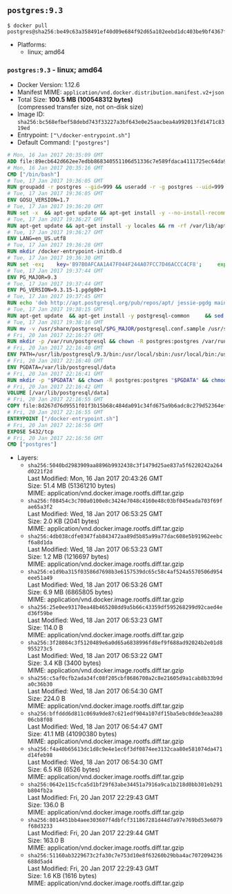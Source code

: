 ## `postgres:9.3`

```console
$ docker pull postgres@sha256:be49c63a358491ef40d09e684f92d65a102eebd1dc403be9bf4367ff38014d57
```

-	Platforms:
	-	linux; amd64

### `postgres:9.3` - linux; amd64

-	Docker Version: 1.12.6
-	Manifest MIME: `application/vnd.docker.distribution.manifest.v2+json`
-	Total Size: **100.5 MB (100548312 bytes)**  
	(compressed transfer size, not on-disk size)
-	Image ID: `sha256:bc568efbef58debd743f33227a3bf643e0e25aacbea4a992013fd1471c8319ed`
-	Entrypoint: `["\/docker-entrypoint.sh"]`
-	Default Command: `["postgres"]`

```dockerfile
# Mon, 16 Jan 2017 20:35:09 GMT
ADD file:89ecb642d662ee7edbb868340551106d51336c7e589fdaca4111725ec64da957 in / 
# Mon, 16 Jan 2017 20:35:16 GMT
CMD ["/bin/bash"]
# Tue, 17 Jan 2017 19:36:05 GMT
RUN groupadd -r postgres --gid=999 && useradd -r -g postgres --uid=999 postgres
# Tue, 17 Jan 2017 19:36:05 GMT
ENV GOSU_VERSION=1.7
# Tue, 17 Jan 2017 19:36:20 GMT
RUN set -x 	&& apt-get update && apt-get install -y --no-install-recommends ca-certificates wget && rm -rf /var/lib/apt/lists/* 	&& wget -O /usr/local/bin/gosu "https://github.com/tianon/gosu/releases/download/$GOSU_VERSION/gosu-$(dpkg --print-architecture)" 	&& wget -O /usr/local/bin/gosu.asc "https://github.com/tianon/gosu/releases/download/$GOSU_VERSION/gosu-$(dpkg --print-architecture).asc" 	&& export GNUPGHOME="$(mktemp -d)" 	&& gpg --keyserver ha.pool.sks-keyservers.net --recv-keys B42F6819007F00F88E364FD4036A9C25BF357DD4 	&& gpg --batch --verify /usr/local/bin/gosu.asc /usr/local/bin/gosu 	&& rm -r "$GNUPGHOME" /usr/local/bin/gosu.asc 	&& chmod +x /usr/local/bin/gosu 	&& gosu nobody true 	&& apt-get purge -y --auto-remove ca-certificates wget
# Tue, 17 Jan 2017 19:36:27 GMT
RUN apt-get update && apt-get install -y locales && rm -rf /var/lib/apt/lists/* 	&& localedef -i en_US -c -f UTF-8 -A /usr/share/locale/locale.alias en_US.UTF-8
# Tue, 17 Jan 2017 19:36:27 GMT
ENV LANG=en_US.utf8
# Tue, 17 Jan 2017 19:36:28 GMT
RUN mkdir /docker-entrypoint-initdb.d
# Tue, 17 Jan 2017 19:36:30 GMT
RUN set -ex; 	key='B97B0AFCAA1A47F044F244A07FCC7D46ACCC4CF8'; 	export GNUPGHOME="$(mktemp -d)"; 	gpg --keyserver ha.pool.sks-keyservers.net --recv-keys "$key"; 	gpg --export "$key" > /etc/apt/trusted.gpg.d/postgres.gpg; 	rm -r "$GNUPGHOME"; 	apt-key list
# Tue, 17 Jan 2017 19:37:44 GMT
ENV PG_MAJOR=9.3
# Tue, 17 Jan 2017 19:37:44 GMT
ENV PG_VERSION=9.3.15-1.pgdg80+1
# Tue, 17 Jan 2017 19:37:45 GMT
RUN echo 'deb http://apt.postgresql.org/pub/repos/apt/ jessie-pgdg main' $PG_MAJOR > /etc/apt/sources.list.d/pgdg.list
# Tue, 17 Jan 2017 19:38:15 GMT
RUN apt-get update 	&& apt-get install -y postgresql-common 	&& sed -ri 's/#(create_main_cluster) .*$/\1 = false/' /etc/postgresql-common/createcluster.conf 	&& apt-get install -y 		postgresql-$PG_MAJOR=$PG_VERSION 		postgresql-contrib-$PG_MAJOR=$PG_VERSION 	&& rm -rf /var/lib/apt/lists/*
# Tue, 17 Jan 2017 19:38:16 GMT
RUN mv -v /usr/share/postgresql/$PG_MAJOR/postgresql.conf.sample /usr/share/postgresql/ 	&& ln -sv ../postgresql.conf.sample /usr/share/postgresql/$PG_MAJOR/ 	&& sed -ri "s!^#?(listen_addresses)\s*=\s*\S+.*!\1 = '*'!" /usr/share/postgresql/postgresql.conf.sample
# Fri, 20 Jan 2017 22:16:27 GMT
RUN mkdir -p /var/run/postgresql && chown -R postgres:postgres /var/run/postgresql && chmod g+s /var/run/postgresql
# Fri, 20 Jan 2017 22:16:40 GMT
ENV PATH=/usr/lib/postgresql/9.3/bin:/usr/local/sbin:/usr/local/bin:/usr/sbin:/usr/bin:/sbin:/bin
# Fri, 20 Jan 2017 22:16:40 GMT
ENV PGDATA=/var/lib/postgresql/data
# Fri, 20 Jan 2017 22:16:41 GMT
RUN mkdir -p "$PGDATA" && chown -R postgres:postgres "$PGDATA" && chmod 777 "$PGDATA" # this 777 will be replaced by 700 at runtime (allows semi-arbitrary "--user" values)
# Fri, 20 Jan 2017 22:16:42 GMT
VOLUME [/var/lib/postgresql/data]
# Fri, 20 Jan 2017 22:16:55 GMT
COPY file:8d267d76d9551f01f3b15b68c484da091c34fd675a9b6adc8c279d52364efdfc in / 
# Fri, 20 Jan 2017 22:16:55 GMT
ENTRYPOINT ["/docker-entrypoint.sh"]
# Fri, 20 Jan 2017 22:16:56 GMT
EXPOSE 5432/tcp
# Fri, 20 Jan 2017 22:16:56 GMT
CMD ["postgres"]
```

-	Layers:
	-	`sha256:5040bd2983909aa8896b9932438c3f1479d25ae837a5f6220242a264d0221f2d`  
		Last Modified: Mon, 16 Jan 2017 20:43:26 GMT  
		Size: 51.4 MB (51361210 bytes)  
		MIME: application/vnd.docker.image.rootfs.diff.tar.gzip
	-	`sha256:f08454c3c700a0100e8c3424e7048c4160e48c03bf045eada703f69fae65a3f2`  
		Last Modified: Wed, 18 Jan 2017 06:53:25 GMT  
		Size: 2.0 KB (2041 bytes)  
		MIME: application/vnd.docker.image.rootfs.diff.tar.gzip
	-	`sha256:4db038cdfe0347fab843472aa89d5b85a99a77dac608e5b91962eebcf6a8d1da`  
		Last Modified: Wed, 18 Jan 2017 06:53:23 GMT  
		Size: 1.2 MB (1216697 bytes)  
		MIME: application/vnd.docker.image.rootfs.diff.tar.gzip
	-	`sha256:e1d9ba315f03586d7698b3e6157539dc65c58c4af524a5570506d954eee51a49`  
		Last Modified: Wed, 18 Jan 2017 06:53:26 GMT  
		Size: 6.9 MB (6865805 bytes)  
		MIME: application/vnd.docker.image.rootfs.diff.tar.gzip
	-	`sha256:25e0ee93170ea48b465208dd9a5b66c43359df595268299d92caed4ed36f59be`  
		Last Modified: Wed, 18 Jan 2017 06:53:23 GMT  
		Size: 114.0 B  
		MIME: application/vnd.docker.image.rootfs.diff.tar.gzip
	-	`sha256:3f28084c3f5120489e6a0d65a6838996fd8ef9f688ad92024b2e01d8955273c5`  
		Last Modified: Wed, 18 Jan 2017 06:53:22 GMT  
		Size: 3.4 KB (3400 bytes)  
		MIME: application/vnd.docker.image.rootfs.diff.tar.gzip
	-	`sha256:c5af0cfb2ada34fc08f205cbf8686700a2c8e21605d9a1cab8b33b9da0c36b30`  
		Last Modified: Wed, 18 Jan 2017 06:54:30 GMT  
		Size: 224.0 B  
		MIME: application/vnd.docker.image.rootfs.diff.tar.gzip
	-	`sha256:bffddd6d811c069a9de87c621edf904a107df15ba5ebc0dde3eaa28006cb8f08`  
		Last Modified: Wed, 18 Jan 2017 06:54:47 GMT  
		Size: 41.1 MB (41090380 bytes)  
		MIME: application/vnd.docker.image.rootfs.diff.tar.gzip
	-	`sha256:f4a40b65613dc1d8c9e4e1ec6f3df0874ee3132caa80e581074da471d14feb98`  
		Last Modified: Wed, 18 Jan 2017 06:54:30 GMT  
		Size: 6.5 KB (6526 bytes)  
		MIME: application/vnd.docker.image.rootfs.diff.tar.gzip
	-	`sha256:0642e115cfca5d1bf29f63abe34451a7916a9ca1b218d0bb301eb291b804fb2a`  
		Last Modified: Fri, 20 Jan 2017 22:29:43 GMT  
		Size: 136.0 B  
		MIME: application/vnd.docker.image.rootfs.diff.tar.gzip
	-	`sha256:8014451bb4aee303607f4dbfcf311867281d44d7a97e769bd53e6079f68d3233`  
		Last Modified: Fri, 20 Jan 2017 22:29:44 GMT  
		Size: 163.0 B  
		MIME: application/vnd.docker.image.rootfs.diff.tar.gzip
	-	`sha256:51160ab3229673c2fa30c7e753d10e8f63260b29bba4ac7072094236688d5ad4`  
		Last Modified: Fri, 20 Jan 2017 22:29:43 GMT  
		Size: 1.6 KB (1616 bytes)  
		MIME: application/vnd.docker.image.rootfs.diff.tar.gzip
